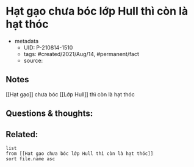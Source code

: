 ---
---

# Hạt gạo chưa bóc lớp Hull thì còn là hạt thóc

- metadata
	- UID: P-210814-1510
	- tags: #created/2021/Aug/14, #permanent/fact 
	- source: 

## Notes
[[Hạt gạo]] chưa bóc [[Lớp Hull]] thì còn là hạt thóc


## Questions & thoughts:

## Related:
```dataview
list
from [[Hạt gạo chưa bóc lớp Hull thì còn là hạt thóc]]
sort file.name asc
```
